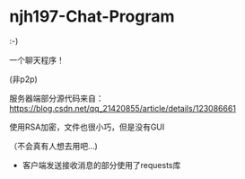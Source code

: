 # njh197-Chat-Program

:-)

一个聊天程序！

(非p2p)

服务器端部分源代码来自：https://blog.csdn.net/qq_21420855/article/details/123086661

使用RSA加密，文件也很小巧，但是没有GUI

（不会真有人想去用吧...)

* 客户端发送接收消息的部分使用了requests库
